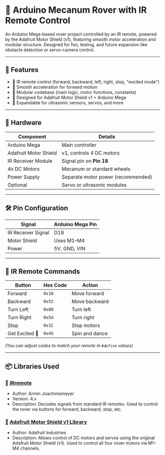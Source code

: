 # 🤖 Arduino Mecanum Rover with IR Remote Control

An Arduino Mega-based rover project controlled by an IR remote, powered by the Adafruit Motor Shield (v1), featuring smooth motor acceleration and modular structure. Designed for fun, testing, and future expansion like obstacle detection or servo-camera control.

---

## 🚀 Features

- 🔁 IR remote control (forward, backward, left, right, stop, "excited mode")
- 💨 Smooth acceleration for forward motion
- 🧱 Modular codebase (main logic, motor functions, constants)
- 🧠 Designed for Adafruit Motor Shield v1 + Arduino Mega
- 🔌 Expandable for ultrasonic sensors, servos, and more

---

## 🧰 Hardware

| Component             | Details                        |
|-----------------------|--------------------------------|
| Arduino Mega          | Main controller                |
| Adafruit Motor Shield | v1, controls 4 DC motors       |
| IR Receiver Module    | Signal pin on **Pin 18**       |
| 4x DC Motors          | Mecanum or standard wheels     |
| Power Supply          | Separate motor power (recommended) |
| Optional              | Servo or ultrasonic modules    |

---

## 🛠 Pin Configuration

| Signal              | Arduino Mega Pin |
|---------------------|------------------|
| IR Receiver Signal  | D18              |
| Motor Shield        | Uses M1–M4       |
| Power               | 5V, GND, VIN     |

---

## 🧩 IR Remote Commands

| Button        | Hex Code | Action         |
|---------------|----------|----------------|
| Forward       | `0x18`   | Move forward   |
| Backward      | `0x52`   | Move backward  |
| Turn Left     | `0x08`   | Turn left      |
| Turn Right    | `0x5A`   | Turn right     |
| Stop          | `0x1C`   | Stop motors    |
| Get Excited 🎉 | `0x45`   | Spin and dance |

*(You can adjust codes to match your remote in `#define` values)*

---
## 📦 Libraries Used

### 🔹 [IRremote](https://github.com/Arduino-IRremote/Arduino-IRremote)
- Author: Armin Joachimsmeyer  
- Version: 4.x  
- Description: Decodes signals from standard IR remotes. Used to control the rover via buttons for forward, backward, stop, etc.

### 🔹 [Adafruit Motor Shield v1 Library](https://github.com/adafruit/Adafruit-Motor-Shield-library)
- Author: Adafruit Industries  
- Description: Allows control of DC motors and servos using the original Adafruit Motor Shield (v1). Used to control all four rover motors via M1–M4 channels.


